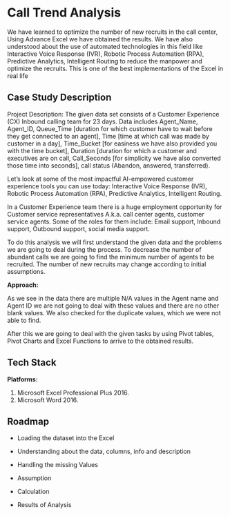 
# Call Trend Analysis

We have learned to optimize the number of new recruits in the call center, Using Advance Excel we have
obtained the results. We have also understood about the use of automated technologies in this field like
Interactive Voice Response (IVR), Robotic Process Automation (RPA), Predictive Analytics, Intelligent
Routing to reduce the manpower and optimize the recruits. This is one of the best implementations of
the Excel in real life


## Case Study Description

Project Description:
The given data set consists of a Customer Experience (CX) Inbound calling team for 23 days. Data includes
Agent_Name, Agent_ID, Queue_Time [duration for which customer have to wait before they get
connected to an agent], Time [time at which call was made by customer in a day], Time_Bucket [for
easiness we have also provided you with the time bucket], Duration [duration for which a customer and
executives are on call, Call_Seconds [for simplicity we have also converted those time into seconds], call
status (Abandon, answered, transferred).

Let’s look at some of the most impactful AI-empowered customer experience tools you can use today:
Interactive Voice Response (IVR), Robotic Process Automation (RPA), Predictive Analytics, Intelligent
Routing.

In a Customer Experience team there is a huge employment opportunity for Customer service
representatives A.k.a. call center agents, customer service agents. Some of the roles for them include:
Email support, Inbound support, Outbound support, social media support.

To do this analysis we will first understand the given data and the problems we are going to deal during
the process. To decrease the number of abundant calls we are going to find the minimum number of
agents to be recruited. The number of new recruits may change according to initial assumptions.

**Approach:**

As we see in the data there are multiple N/A values in the Agent name and Agent ID we are not going to
deal with these values and there are no other blank values. We also checked for the duplicate values,
which we were not able to find.


After this we are going to deal with the given tasks by using Pivot tables, Pivot Charts and Excel Functions
to arrive to the obtained results.
## Tech Stack

**Platforms:** 
  1. Microsoft Excel Professional Plus 2016.
  2. Microsoft Word 2016.




## Roadmap

- Loading the dataset into the Excel 

- Understanding about the data, columns, info and description

- Handling the missing Values

- Assumption

- Calculation

- Results of Analysis


